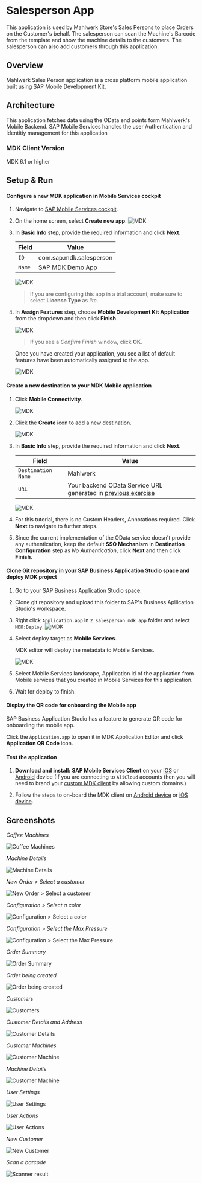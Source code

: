 # Salesperson App
This application is used by Mahlwerk Store's Sales Persons to place Orders on the Customer's behalf. The salesperson can scan the Machine's Barcode from the template and show the machine details to the customers. The salesperson can also add customers through this application.

## Overview
Mahlwerk Sales Person application is a cross platform mobile application built using SAP Mobile Development Kit.

## Architecture
This application fetches data using the OData end points form Mahlwerk's Mobile Backend. SAP Mobile Services handles the user Authentication and Identitiy management for this application

### MDK Client Version
MDK 6.1 or higher

## Setup & Run

#### Configure a new MDK application in Mobile Services cockpit
1. Navigate to [SAP Mobile Services cockpit](https://developers.sap.com/tutorials/fiori-ios-hcpms-setup.html).
2. On the home screen, select **Create new app**.
    ![MDK](./Screenshots/img-1.png)
3. In **Basic Info** step, provide the required information and click **Next**.

    | Field | Value |
    |----|----|
    | `ID` | com.sap.mdk.salesperson |
    | `Name` | SAP MDK Demo App |

    ![MDK](./Screenshots/img-2.png)

    > If you are configuring this app in a trial account, make sure to select **License Type** as *lite*.

4. In **Assign Features** step, choose **Mobile Development Kit Application** from the dropdown and then click **Finish**.

    ![MDK](./Screenshots/img-3.png)

    >If you see a _Confirm Finish_ window, click **OK**.

    Once you have created your application, you see a list of default features have been automatically assigned to the app.

    ![MDK](./Screenshots/img-4.png)


#### Create a new destination to your MDK Mobile application

1. Click **Mobile Connectivity**.  

    ![MDK](./Screenshots/img-5.png)

2. Click the **Create** icon to add a new destination.

    ![MDK](./Screenshots/img-6.png)

3. In **Basic Info** step, provide the required information and click **Next**.

    | Field | Value |
    |----|----|
    | `Destination Name` | Mahlwerk |
    | `URL` | Your backend OData Service URL generated in [previous exercise](/1_backend_odata_service) |

    ![MDK](./Screenshots/img-7.png)

4. For this tutorial, there is no Custom Headers, Annotations required. Click **Next** to navigate to further steps.

5. Since the current implementation of the OData service doesn't provide any authentication, keep the default **SSO Mechanism** in **Destination Configuration** step as *No Authentication*, click **Next** and then click **Finish**.   


#### Clone Git repository in your SAP Business Application Studio space and deploy MDK project

1. Go to your SAP Business Application Studio space.

2. Clone git repository and upload this folder to SAP's Business Apllication Studio's workspace.

3. Right click `Application.app` in `2_salesperson_mdk_app` folder and select `MDK:Deploy`. 
    ![MDK](./Screenshots/img-8.png)

4. Select deploy target as **Mobile Services**.

   MDK editor will deploy the metadata to Mobile Services.

    ![MDK](./Screenshots/img-9.png)

5. Select Mobile Services landscape, Application id of the application from Mobile services that you created in Mobile Services for this application.

 6. Wait for deploy to finish.

 #### Display the QR code for onboarding the Mobile app

 SAP Business Application Studio has a feature to generate QR code for onboarding the mobile app.

Click the `Application.app` to open it in MDK Application Editor and click **Application QR Code** icon.


 #### Test the application
1. **Download and install:** **SAP Mobile Services Client** on your [iOS](https://apps.apple.com/us/app/sap-mobile-services-client/id1413653544) or [Android](https://play.google.com/store/apps/details?id=com.sap.mobileservices.client) device (If you are connecting to `AliCloud` accounts then you will need to brand your [custom MDK client](cp-mobile-dev-kit-build-client) by allowing custom domains.)

2. Follow the steps to on-board the MDK client on [Android device](https://github.com/SAP-samples/cloud-mdk-tutorial-samples/blob/master/Onboarding-Android-client/Onboarding-Android-client.md) or [iOS device](https://github.com/SAP-samples/cloud-mdk-tutorial-samples/blob/master/Onboarding-iOS-client/Onboarding-iOS-client.md).


## Screenshots
*Coffee Machines* 

![Coffee Machines](./Screenshots/img-10.png)

*Machine Details* 

![Machine Details](./Screenshots/img-11.png)

*New Order > Select a customer*

 ![New Order > Select a customer](./Screenshots/img-12.png)
 
*Configuration > Select a color* 

![Configuration > Select a color](./Screenshots/img-13.png)

*Configuration > Select the Max Pressure*

 ![Configuration > Select the Max Pressure](./Screenshots/img-14.png)
 
*Order Summary*

 ![Order Summary](./Screenshots/img-15.png)
 
*Order being created*

 ![Order being created](./Screenshots/img-16.png)
 
*Customers*

 ![Customers](./Screenshots/img-17.png)
 
*Customer Details and Address*

 ![Customer Details](./Screenshots/img-18.png)
 
*Customer Machines*

 ![Customer Machine](./Screenshots/img-19.png)
 
*Machine Details*

 ![Customer Machine](./Screenshots/img-20.png)
 
*User Settings*

 ![User Settings](./Screenshots/img-21.png)
 
*User Actions*

 ![User Actions](./Screenshots/img-22.png)
 
*New Customer*

 ![New Customer](./Screenshots/img-24.png)
 
*Scan a barcode*

 ![Scanner result](./Screenshots/img-23.png)
 



